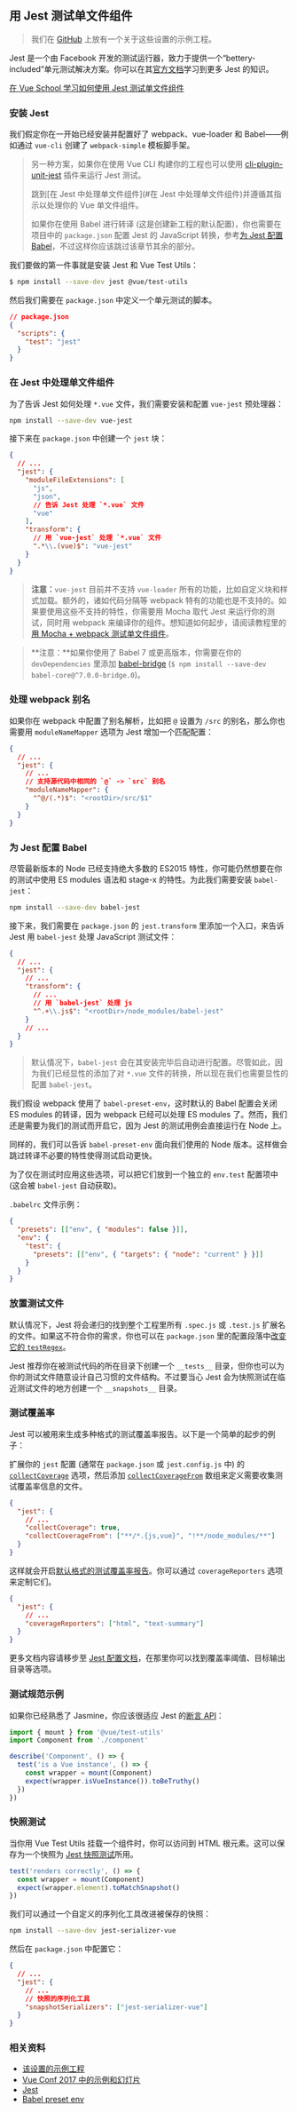 ## 用 Jest 测试单文件组件

> 我们在 [GitHub](https://github.com/vuejs/vue-cli/tree/dev/packages/%40vue/cli-plugin-unit-jest) 上放有一个关于这些设置的示例工程。

Jest 是一个由 Facebook 开发的测试运行器，致力于提供一个“bettery-included”单元测试解决方案。你可以在其[官方文档](https://jestjs.io/)学习到更多 Jest 的知识。

<div class="vueschool"><a href="https://vueschool.io/courses/learn-how-to-test-vuejs-components?friend=vuejs" target="_blank" rel="sponsored noopener" title="Learn how to use Jest and Vue Test Utils to test Single File Components with Vue School">在 Vue School 学习如何使用 Jest 测试单文件组件</a></div>

### 安装 Jest

我们假定你在一开始已经安装并配置好了 webpack、vue-loader 和 Babel——例如通过 `vue-cli` 创建了 `webpack-simple` 模板脚手架。

> 另一种方案，如果你在使用 Vue CLI 构建你的工程也可以使用 [cli-plugin-unit-jest](https://cli.vuejs.org/core-plugins/unit-jest.html#injected-commands) 插件来运行 Jest 测试。
>
> 跳到[在 Jest 中处理单文件组件](#在 Jest 中处理单文件组件)并遵循其指示以处理你的 Vue 单文件组件。
>
> 如果你在使用 Babel 进行转译 (这是创建新工程的默认配置)，你也需要在项目中的 `package.json` 配置 Jest 的 JavaScript 转换，参考[为 Jest 配置 Babel](#为-jest-配置-babel)，不过这样你应该跳过该章节其余的部分。

我们要做的第一件事就是安装 Jest 和 Vue Test Utils：

```bash
$ npm install --save-dev jest @vue/test-utils
```

然后我们需要在 `package.json` 中定义一个单元测试的脚本。

```json
// package.json
{
  "scripts": {
    "test": "jest"
  }
}
```

### 在 Jest 中处理单文件组件

为了告诉 Jest 如何处理 `*.vue` 文件，我们需要安装和配置 `vue-jest` 预处理器：

```bash
npm install --save-dev vue-jest
```

接下来在 `package.json` 中创建一个 `jest` 块：

```json
{
  // ...
  "jest": {
    "moduleFileExtensions": [
      "js",
      "json",
      // 告诉 Jest 处理 `*.vue` 文件
      "vue"
    ],
    "transform": {
      // 用 `vue-jest` 处理 `*.vue` 文件
      ".*\\.(vue)$": "vue-jest"
    }
  }
}
```

> **注意：**`vue-jest` 目前并不支持 `vue-loader` 所有的功能，比如自定义块和样式加载。额外的，诸如代码分隔等 webpack 特有的功能也是不支持的。如果要使用这些不支持的特性，你需要用 Mocha 取代 Jest 来运行你的测试，同时用 webpack 来编译你的组件。想知道如何起步，请阅读教程里的[用 Mocha + webpack 测试单文件组件](./testing-single-file-components-with-mocha-webpack.md)。

> **注意：**如果你使用了 Babel 7 或更高版本，你需要在你的 `devDependencies` 里添加 [babel-bridge](https://github.com/babel/babel-bridge) (`$ npm install --save-dev babel-core@^7.0.0-bridge.0`)。

### 处理 webpack 别名

如果你在 webpack 中配置了别名解析，比如把 `@` 设置为 `/src` 的别名，那么你也需要用 `moduleNameMapper` 选项为 Jest 增加一个匹配配置：

```json
{
  // ...
  "jest": {
    // ...
    // 支持源代码中相同的 `@` -> `src` 别名
    "moduleNameMapper": {
      "^@/(.*)$": "<rootDir>/src/$1"
    }
  }
}
```

### 为 Jest 配置 Babel

尽管最新版本的 Node 已经支持绝大多数的 ES2015 特性，你可能仍然想要在你的测试中使用 ES modules 语法和 stage-x 的特性。为此我们需要安装 `babel-jest`：

```bash
npm install --save-dev babel-jest
```

接下来，我们需要在 `package.json` 的 `jest.transform` 里添加一个入口，来告诉 Jest 用 `babel-jest` 处理 JavaScript 测试文件：

```json
{
  // ...
  "jest": {
    // ...
    "transform": {
      // ...
      // 用 `babel-jest` 处理 js
      "^.+\\.js$": "<rootDir>/node_modules/babel-jest"
    }
    // ...
  }
}
```

> 默认情况下，`babel-jest` 会在其安装完毕后自动进行配置。尽管如此，因为我们已经显性的添加了对 `*.vue` 文件的转换，所以现在我们也需要显性的配置 `babel-jest`。

我们假设 webpack 使用了 `babel-preset-env`，这时默认的 Babel 配置会关闭 ES modules 的转译，因为 webpack 已经可以处理 ES modules 了。然而，我们还是需要为我们的测试而开启它，因为 Jest 的测试用例会直接运行在 Node 上。

同样的，我们可以告诉 `babel-preset-env` 面向我们使用的 Node 版本。这样做会跳过转译不必要的特性使得测试启动更快。

为了仅在测试时应用这些选项，可以把它们放到一个独立的 `env.test` 配置项中 (这会被 `babel-jest` 自动获取)。

`.babelrc` 文件示例：

```json
{
  "presets": [["env", { "modules": false }]],
  "env": {
    "test": {
      "presets": [["env", { "targets": { "node": "current" } }]]
    }
  }
}
```

### 放置测试文件

默认情况下，Jest 将会递归的找到整个工程里所有 `.spec.js` 或 `.test.js` 扩展名的文件。如果这不符合你的需求，你也可以在 `package.json` 里的配置段落中[改变它的 `testRegex`](https://jestjs.io/docs/zh-Hans/configuration#testregex-string-array-string)。

Jest 推荐你在被测试代码的所在目录下创建一个 `__tests__` 目录，但你也可以为你的测试文件随意设计自己习惯的文件结构。不过要当心 Jest 会为快照测试在临近测试文件的地方创建一个 `__snapshots__` 目录。

### 测试覆盖率

Jest 可以被用来生成多种格式的测试覆盖率报告。以下是一个简单的起步的例子：

扩展你的 `jest` 配置 (通常在 `package.json` 或 `jest.config.js` 中) 的 [`collectCoverage`](https://jestjs.io/docs/zh-Hans/configuration#collectcoverage-boolean) 选项，然后添加 [`collectCoverageFrom`](https://jestjs.io/docs/zh-Hans/configuration#collectcoveragefrom-array) 数组来定义需要收集测试覆盖率信息的文件。

```json
{
  "jest": {
    // ...
    "collectCoverage": true,
    "collectCoverageFrom": ["**/*.{js,vue}", "!**/node_modules/**"]
  }
}
```

这样就会开启[默认格式的测试覆盖率报告](https://jestjs.io/docs/zh-Hans/configuration#coveragereporters-array-string)。你可以通过 `coverageReporters` 选项来定制它们。

```json
{
  "jest": {
    // ...
    "coverageReporters": ["html", "text-summary"]
  }
}
```

更多文档内容请移步至 [Jest 配置文档](https://jestjs.io/docs/zh-Hans/configuration#collectcoverage-boolean)，在那里你可以找到覆盖率阈值、目标输出目录等选项。

### 测试规范示例

如果你已经熟悉了 Jasmine，你应该很适应 Jest 的[断言 API](https://jestjs.io/docs/zh-Hans/expect)：

```js
import { mount } from '@vue/test-utils'
import Component from './component'

describe('Component', () => {
  test('is a Vue instance', () => {
    const wrapper = mount(Component)
    expect(wrapper.isVueInstance()).toBeTruthy()
  })
})
```

### 快照测试

当你用 Vue Test Utils 挂载一个组件时，你可以访问到 HTML 根元素。这可以保存为一个快照为 [Jest 快照测试](https://jestjs.io/docs/zh-Hans/snapshot-testing)所用。

```js
test('renders correctly', () => {
  const wrapper = mount(Component)
  expect(wrapper.element).toMatchSnapshot()
})
```

我们可以通过一个自定义的序列化工具改进被保存的快照：

```bash
npm install --save-dev jest-serializer-vue
```

然后在 `package.json` 中配置它：

```json
{
  // ...
  "jest": {
    // ...
    // 快照的序列化工具
    "snapshotSerializers": ["jest-serializer-vue"]
  }
}
```

### 相关资料

- [该设置的示例工程](https://github.com/vuejs/vue-cli/tree/dev/packages/%40vue/cli-plugin-unit-jest)
- [Vue Conf 2017 中的示例和幻灯片](https://github.com/codebryo/vue-testing-with-jest-conf17)
- [Jest](https://jestjs.io/)
- [Babel preset env](https://github.com/babel/babel-preset-env)
